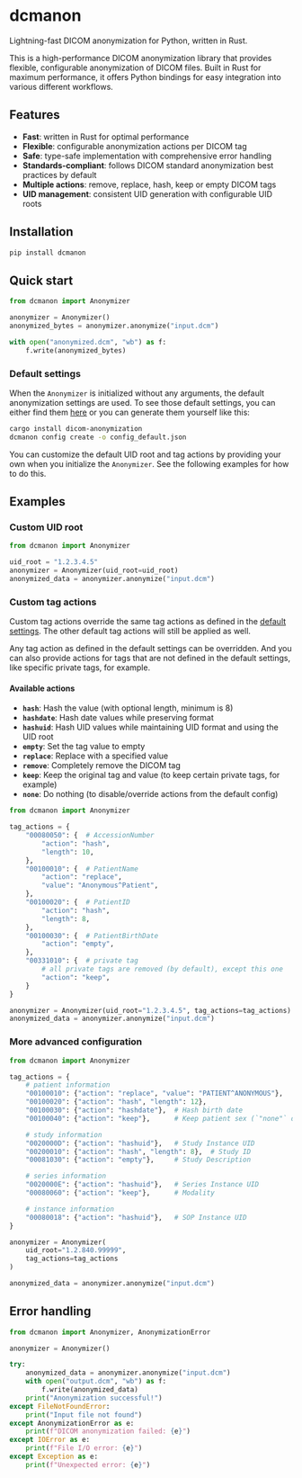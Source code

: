 # dcmanon

Lightning-fast DICOM anonymization for Python, written in Rust.

This is a high-performance DICOM anonymization library that provides flexible,
configurable anonymization of DICOM files. Built in Rust for maximum performance,
it offers Python bindings for easy integration into various different workflows.

## Features

- **Fast**: written in Rust for optimal performance
- **Flexible**: configurable anonymization actions per DICOM tag
- **Safe**: type-safe implementation with comprehensive error handling
- **Standards-compliant**: follows DICOM standard anonymization best practices by default
- **Multiple actions**: remove, replace, hash, keep or empty DICOM tags
- **UID management**: consistent UID generation with configurable UID roots

## Installation

```bash
pip install dcmanon
```

## Quick start

```python
from dcmanon import Anonymizer

anonymizer = Anonymizer()
anonymized_bytes = anonymizer.anonymize("input.dcm")

with open("anonymized.dcm", "wb") as f:
    f.write(anonymized_bytes)
```

### Default settings

When the `Anonymizer` is initialized without any arguments, the default anonymization settings are used. To see those
default settings, you can either find them [here](https://github.com/carecoders/dicom-anonymization/blob/main/dicom-anonymization/config_default.json)
or you can generate them yourself like this:

```bash
cargo install dicom-anonymization
dcmanon config create -o config_default.json
```

You can customize the default UID root and tag actions by providing your own when you
initialize the `Anonymizer`. See the following examples for how to do this.

## Examples

### Custom UID root

```python
from dcmanon import Anonymizer

uid_root = "1.2.3.4.5"
anonymizer = Anonymizer(uid_root=uid_root)
anonymized_data = anonymizer.anonymize("input.dcm")
```

### Custom tag actions

Custom tag actions override the same tag actions as defined in the [default settings](https://github.com/carecoders/dicom-anonymization/blob/main/dicom-anonymization/config_default.json).
The other default tag actions will still be applied as well.

Any tag action as defined in the default settings can be overridden. And you can also
provide actions for tags that are not defined in the default settings, like specific
private tags, for example.

#### Available actions

- **`hash`**: Hash the value (with optional length, minimum is 8)
- **`hashdate`**: Hash date values while preserving format
- **`hashuid`**: Hash UID values while maintaining UID format and using the UID root
- **`empty`**: Set the tag value to empty
- **`replace`**: Replace with a specified value
- **`remove`**: Completely remove the DICOM tag
- **`keep`**: Keep the original tag and value (to keep certain private tags, for example)
- **`none`**: Do nothing (to disable/override actions from the default config)

```python
from dcmanon import Anonymizer

tag_actions = {
    "00080050": {  # AccessionNumber
        "action": "hash",
        "length": 10,
    },
    "00100010": {  # PatientName
        "action": "replace",
        "value": "Anonymous^Patient",
    },
    "00100020": {  # PatientID
        "action": "hash",
        "length": 8,
    },
    "00100030": {  # PatientBirthDate
        "action": "empty",
    },
    "00331010": {  # private tag
        # all private tags are removed (by default), except this one
        "action": "keep",
    }
}

anonymizer = Anonymizer(uid_root="1.2.3.4.5", tag_actions=tag_actions)
anonymized_data = anonymizer.anonymize("input.dcm")
```

### More advanced configuration

```python
from dcmanon import Anonymizer

tag_actions = {
    # patient information
    "00100010": {"action": "replace", "value": "PATIENT^ANONYMOUS"},
    "00100020": {"action": "hash", "length": 12},
    "00100030": {"action": "hashdate"},  # Hash birth date
    "00100040": {"action": "keep"},      # Keep patient sex (`"none"` does the same)

    # study information
    "0020000D": {"action": "hashuid"},   # Study Instance UID
    "00200010": {"action": "hash", "length": 8},  # Study ID
    "00081030": {"action": "empty"},     # Study Description

    # series information
    "0020000E": {"action": "hashuid"},   # Series Instance UID
    "00080060": {"action": "keep"},      # Modality

    # instance information
    "00080018": {"action": "hashuid"},   # SOP Instance UID
}

anonymizer = Anonymizer(
    uid_root="1.2.840.99999",
    tag_actions=tag_actions
)

anonymized_data = anonymizer.anonymize("input.dcm")
```

## Error handling

```python
from dcmanon import Anonymizer, AnonymizationError

anonymizer = Anonymizer()

try:
    anonymized_data = anonymizer.anonymize("input.dcm")
    with open("output.dcm", "wb") as f:
        f.write(anonymized_data)
    print("Anonymization successful!")
except FileNotFoundError:
    print("Input file not found")
except AnonymizationError as e:
    print(f"DICOM anonymization failed: {e}")
except IOError as e:
    print(f"File I/O error: {e}")
except Exception as e:
    print(f"Unexpected error: {e}")
```
